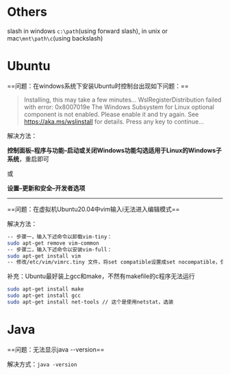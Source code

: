 # Others

slash in windows `c:\path`(using forward slash), in unix or mac`\mnt\path\c`(using backslash)

# Ubuntu

==问题：在windows系统下安装Ubuntu时控制台出现如下问题：==

>Installing, this may take a few minutes...
WslRegisterDistribution failed  with error: 0x8007019e
The Windows Subsystem for Linux optional component is  not enabled. Please enable it and try again.
See https://aka.ms/wslinstall  for details.
Press any key to continue...


解决方法：

**控制面板–程序与功能–启动或关闭Windows功能勾选适用于Linux的Windows子系统**，重启即可

或

**设置–更新和安全–开发者选项**

---

==问题：在虚拟机Ubuntu20.04中vim输入i无法进入编辑模式==

解决方法：

```bash
-- 步骤一，输入下述命令以卸载vim-tiny：
sudo apt-get remove vim-common
-- 步骤二，输入下述命令以安装vim-full：
sudo apt-get install vim
-- 修改/etc/vim/vimrc.tiny 文件，将set compatible设置成set nocompatible，保存退出即可。这是因为有时候系统会默认vim兼容vi，所以使用vi的命令，在使用i可以进入插入模式，当按下Esc的时候退出到命令模式
```

补充：Ubuntu最好装上gcc和make，不然有makefile的c程序无法运行

```bash
sudo apt-get install make
sudo apt-get install gcc
sudo apt-get install net-tools // 这个是使用netstat，选装
```

# Java

==问题：无法显示java --version==

解决方式：`java -version`

